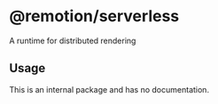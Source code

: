 # @remotion/serverless
 
A runtime for distributed rendering
 
## Usage
 
This is an internal package and has no documentation.
